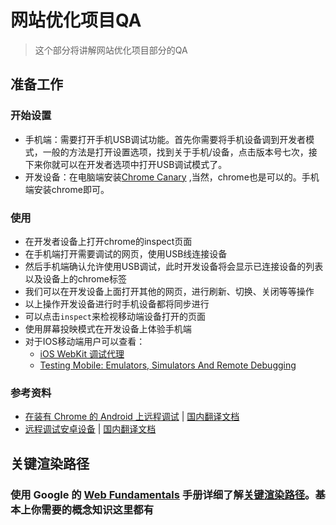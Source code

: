 # 网站优化项目QA
> 这个部分将讲解网站优化项目部分的QA

## 准备工作
### 开始设置
* 手机端：需要打开手机USB调试功能。首先你需要将手机设备调到开发者模式，一般的方法是打开设置选项，找到关于手机/设备，点击版本号七次，接下来你就可以在开发者选项中打开USB调试模式了。
* 开发设备：在电脑端安装[Chrome Canary](https://www.google.com/chrome/browser/canary.html) ,当然，chrome也是可以的。手机端安装chrome即可。

### 使用
* 在开发者设备上打开chrome的inspect页面
* 在手机端打开需要调试的网页，使用USB线连接设备
* 然后手机端确认允许使用USB调试，此时开发设备将会显示已连接设备的列表以及设备上的chrome标签
* 我们可以在开发设备上面打开其他的网页，进行刷新、切换、关闭等等操作
* 以上操作开发设备进行时手机设备都将同步进行
* 可以点击`inspect`来检视移动端设备打开的页面
* 使用屏幕投映模式在开发设备上体验手机端
* 对于IOS移动端用户可以查看：
	* [iOS WebKit 调试代理](https://github.com/google/ios-webkit-debug-proxy)
	* [Testing Mobile: Emulators, Simulators And Remote Debugging](https://www.smashingmagazine.com/2014/09/testing-mobile-emulators-simulators-remote-debugging/2/)

### 参考资料
* [在装有 Chrome 的 Android 上远程调试](https://developers.google.com/web/tools/chrome-devtools/remote-debugging/?hl=zh) | [国内翻译文档](http://www.css88.com/doc/chrome-devtools/remote-debugging/)
* [远程调试安卓设备](https://developers.google.com/web/tools/chrome-devtools/remote-debugging/) | [国内翻译文档](http://www.css88.com/doc/chrome-devtools/remote-debugging/)

## 关键渲染路径
### 使用 Google 的 [Web Fundamentals](https://developers.google.com/web/fundamentals/) 手册详细了解[关键渲染路径](https://developers.google.com/web/fundamentals/performance/critical-rendering-path/)。基本上你需要的概念知识这里都有
